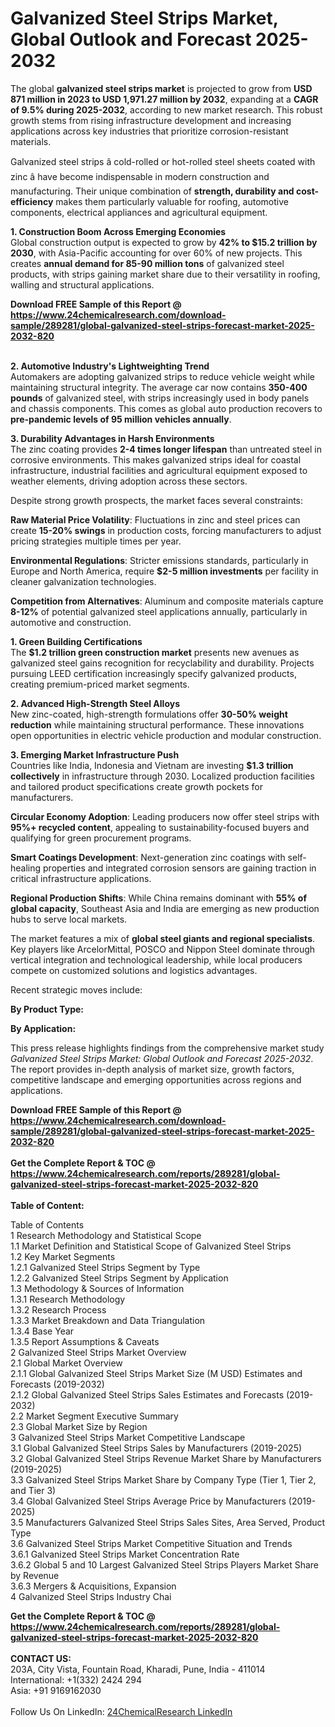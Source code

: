<h1>Galvanized Steel Strips Market, Global Outlook and Forecast 2025-2032</h1><p>The global <strong>galvanized steel strips market</strong> is projected to grow from <strong>USD 871 million in 2023 to USD 1,971.27 million by 2032</strong>, expanding at a <strong>CAGR of 9.5% during 2025-2032</strong>, according to new market research. This robust growth stems from rising infrastructure development and increasing applications across key industries that prioritize corrosion-resistant materials.</p><p>Galvanized steel strips â cold-rolled or hot-rolled steel sheets coated with zinc â have become indispensable in modern construction and manufacturing. Their unique combination of <strong>strength, durability and cost-efficiency</strong> makes them particularly valuable for roofing, automotive components, electrical appliances and agricultural equipment.</p><p><strong>1. Construction Boom Across Emerging Economies</strong><br>
Global construction output is expected to grow by <strong>42% to $15.2 trillion by 2030</strong>, with Asia-Pacific accounting for over 60% of new projects. This creates <strong>annual demand for 85-90 million tons</strong> of galvanized steel products, with strips gaining market share due to their versatility in roofing, walling and structural applications.</p><div><b>Download FREE Sample of this Report @ 
            <a href="https://www.24chemicalresearch.com/download-sample/289281/global-galvanized-steel-strips-forecast-market-2025-2032-820">
            https://www.24chemicalresearch.com/download-sample/289281/global-galvanized-steel-strips-forecast-market-2025-2032-820</a></b></div><br><p><strong>2. Automotive Industry's Lightweighting Trend</strong><br>
Automakers are adopting galvanized strips to reduce vehicle weight while maintaining structural integrity. The average car now contains <strong>350-400 pounds</strong> of galvanized steel, with strips increasingly used in body panels and chassis components. This comes as global auto production recovers to <strong>pre-pandemic levels of 95 million vehicles annually</strong>.</p><p><strong>3. Durability Advantages in Harsh Environments</strong><br>
The zinc coating provides <strong>2-4 times longer lifespan</strong> than untreated steel in corrosive environments. This makes galvanized strips ideal for coastal infrastructure, industrial facilities and agricultural equipment exposed to weather elements, driving adoption across these sectors.</p><p>Despite strong growth prospects, the market faces several constraints:</p><p><strong>Raw Material Price Volatility</strong>: Fluctuations in zinc and steel prices can create <strong>15-20% swings</strong> in production costs, forcing manufacturers to adjust pricing strategies multiple times per year.</p><p><strong>Environmental Regulations</strong>: Stricter emissions standards, particularly in Europe and North America, require <strong>$2-5 million investments</strong> per facility in cleaner galvanization technologies.</p><p><strong>Competition from Alternatives</strong>: Aluminum and composite materials capture <strong>8-12%</strong> of potential galvanized steel applications annually, particularly in automotive and construction.</p><p><strong>1. Green Building Certifications</strong><br>
The <strong>$1.2 trillion green construction market</strong> presents new avenues as galvanized steel gains recognition for recyclability and durability. Projects pursuing LEED certification increasingly specify galvanized products, creating premium-priced market segments.</p><p><strong>2. Advanced High-Strength Steel Alloys</strong><br>
New zinc-coated, high-strength formulations offer <strong>30-50% weight reduction</strong> while maintaining structural performance. These innovations open opportunities in electric vehicle production and modular construction.</p><p><strong>3. Emerging Market Infrastructure Push</strong><br>
Countries like India, Indonesia and Vietnam are investing <strong>$1.3 trillion collectively</strong> in infrastructure through 2030. Localized production facilities and tailored product specifications create growth pockets for manufacturers.</p><p><strong>Circular Economy Adoption</strong>: Leading producers now offer steel strips with <strong>95%+ recycled content</strong>, appealing to sustainability-focused buyers and qualifying for green procurement programs.</p><p><strong>Smart Coatings Development</strong>: Next-generation zinc coatings with self-healing properties and integrated corrosion sensors are gaining traction in critical infrastructure applications.</p><p><strong>Regional Production Shifts</strong>: While China remains dominant with <strong>55% of global capacity</strong>, Southeast Asia and India are emerging as new production hubs to serve local markets.</p><p>The market features a mix of <strong>global steel giants and regional specialists</strong>. Key players like ArcelorMittal, POSCO and Nippon Steel dominate through vertical integration and technological leadership, while local producers compete on customized solutions and logistics advantages.</p><p>Recent strategic moves include:</p><p><strong>By Product Type:</strong></p><p><strong>By Application:</strong></p><p>This press release highlights findings from the comprehensive market study <em>Galvanized Steel Strips Market: Global Outlook and Forecast 2025-2032</em>. The report provides in-depth analysis of market size, growth factors, competitive landscape and emerging opportunities across regions and applications.</p><div><b>Download FREE Sample of this Report @ 
            <a href="https://www.24chemicalresearch.com/download-sample/289281/global-galvanized-steel-strips-forecast-market-2025-2032-820">
            https://www.24chemicalresearch.com/download-sample/289281/global-galvanized-steel-strips-forecast-market-2025-2032-820</a></b></div><br><div><b>Get the Complete Report & TOC @ 
            <a href="https://www.24chemicalresearch.com/reports/289281/global-galvanized-steel-strips-forecast-market-2025-2032-820">
            https://www.24chemicalresearch.com/reports/289281/global-galvanized-steel-strips-forecast-market-2025-2032-820</a></b></div><br>
            <b>Table of Content:</b><p>Table of Contents<br />
1 Research Methodology and Statistical Scope<br />
1.1 Market Definition and Statistical Scope of Galvanized Steel Strips<br />
1.2 Key Market Segments<br />
1.2.1 Galvanized Steel Strips Segment by Type<br />
1.2.2 Galvanized Steel Strips Segment by Application<br />
1.3 Methodology & Sources of Information<br />
1.3.1 Research Methodology<br />
1.3.2 Research Process<br />
1.3.3 Market Breakdown and Data Triangulation<br />
1.3.4 Base Year<br />
1.3.5 Report Assumptions & Caveats<br />
2 Galvanized Steel Strips Market Overview<br />
2.1 Global Market Overview<br />
2.1.1 Global Galvanized Steel Strips Market Size (M USD) Estimates and Forecasts (2019-2032)<br />
2.1.2 Global Galvanized Steel Strips Sales Estimates and Forecasts (2019-2032)<br />
2.2 Market Segment Executive Summary<br />
2.3 Global Market Size by Region<br />
3 Galvanized Steel Strips Market Competitive Landscape<br />
3.1 Global Galvanized Steel Strips Sales by Manufacturers (2019-2025)<br />
3.2 Global Galvanized Steel Strips Revenue Market Share by Manufacturers (2019-2025)<br />
3.3 Galvanized Steel Strips Market Share by Company Type (Tier 1, Tier 2, and Tier 3)<br />
3.4 Global Galvanized Steel Strips Average Price by Manufacturers (2019-2025)<br />
3.5 Manufacturers Galvanized Steel Strips Sales Sites, Area Served, Product Type<br />
3.6 Galvanized Steel Strips Market Competitive Situation and Trends<br />
3.6.1 Galvanized Steel Strips Market Concentration Rate<br />
3.6.2 Global 5 and 10 Largest Galvanized Steel Strips Players Market Share by Revenue<br />
3.6.3 Mergers & Acquisitions, Expansion<br />
4 Galvanized Steel Strips Industry Chai</p><div><b>Get the Complete Report & TOC @ 
            <a href="https://www.24chemicalresearch.com/reports/289281/global-galvanized-steel-strips-forecast-market-2025-2032-820">
            https://www.24chemicalresearch.com/reports/289281/global-galvanized-steel-strips-forecast-market-2025-2032-820</a></b></div><br><b>CONTACT US:</b><br>
            203A, City Vista, Fountain Road, Kharadi, Pune, India - 411014<br>
            International: +1(332) 2424 294<br>
            Asia: +91 9169162030 <br><br>
            Follow Us On LinkedIn: <a href="https://www.linkedin.com/company/24chemicalresearch/">24ChemicalResearch LinkedIn</a>